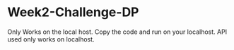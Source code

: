 # Week2-Challenge-DP
Only Works on the local host.
Copy the code and run on your localhost.
API used only works on localhost.
